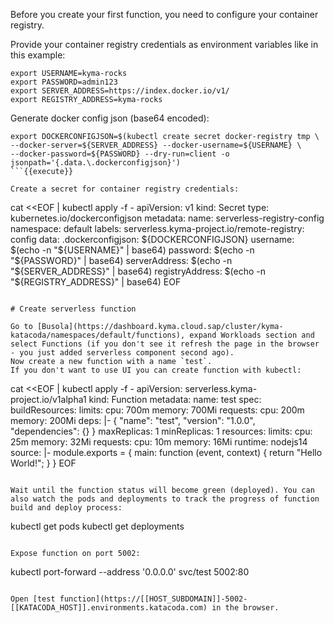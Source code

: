 Before you create your first function, you need to configure your container registry.

Provide your container registry credentials as environment variables like in this example:
```
export USERNAME=kyma-rocks
export PASSWORD=admin123
export SERVER_ADDRESS=https://index.docker.io/v1/
export REGISTRY_ADDRESS=kyma-rocks
```

Generate docker config json (base64 encoded):
```
export DOCKERCONFIGJSON=$(kubectl create secret docker-registry tmp \
--docker-server=${SERVER_ADDRESS} --docker-username=${USERNAME} \
--docker-password=${PASSWORD} --dry-run=client -o jsonpath='{.data.\.dockerconfigjson}')
```{{execute}}

Create a secret for container registry credentials:
```
cat <<EOF | kubectl apply -f -
apiVersion: v1
kind: Secret
type: kubernetes.io/dockerconfigjson
metadata:
 name: serverless-registry-config
 namespace: default
 labels:
   serverless.kyma-project.io/remote-registry: config
data: 
 .dockerconfigjson: ${DOCKERCONFIGJSON}
 username: $(echo -n "${USERNAME}" | base64)
 password: $(echo -n "${PASSWORD}" | base64)
 serverAddress: $(echo -n "${SERVER_ADDRESS}" | base64)
 registryAddress: $(echo -n "${REGISTRY_ADDRESS}" | base64)
EOF
```{{execute}}

# Create serverless function

Go to [Busola](https://dashboard.kyma.cloud.sap/cluster/kyma-katacoda/namespaces/default/functions), expand Workloads section and select Functions (if you don't see it refresh the page in the browser - you just added serverless component second ago).
Now create a new function with a name `test`. 
If you don't want to use UI you can create function with kubectl:
```
cat <<EOF | kubectl apply -f -
apiVersion: serverless.kyma-project.io/v1alpha1
kind: Function
metadata:
  name: test
spec:
  buildResources:
    limits:
      cpu: 700m
      memory: 700Mi
    requests:
      cpu: 200m
      memory: 200Mi
  deps: |-
    { 
      "name": "test",
      "version": "1.0.0",
      "dependencies": {}
    }
  maxReplicas: 1
  minReplicas: 1
  resources:
    limits:
      cpu: 25m
      memory: 32Mi
    requests:
      cpu: 10m
      memory: 16Mi
  runtime: nodejs14
  source: |-
    module.exports = { 
      main: function (event, context) {
        return "Hello World!";
      }
    }
EOF
```{{execute}}

Wait until the function status will become green (deployed). You can also watch the pods and deployments to track the progress of function build and deploy process:
```
kubectl get pods
kubectl get deployments
```{{execute}}

Expose function on port 5002:
```
kubectl port-forward --address '0.0.0.0' svc/test 5002:80
```{{execute}}

Open [test function](https://[[HOST_SUBDOMAIN]]-5002-[[KATACODA_HOST]].environments.katacoda.com) in the browser.